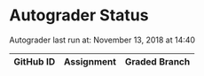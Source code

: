 # Autograder Status
Autograder last run at: November 13, 2018 at 14:40

| GitHub ID | Assignment | Graded Branch |
|-----------|------------|---------------|
